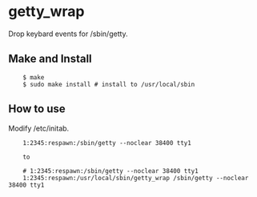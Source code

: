 getty_wrap
===============

Drop keybard events for /sbin/getty.

Make and Install
----------------

        $ make
        $ sudo make install # install to /usr/local/sbin
        

How to use
----------

Modify /etc/initab.

        1:2345:respawn:/sbin/getty --noclear 38400 tty1
        
        to 
        
        # 1:2345:respawn:/sbin/getty --noclear 38400 tty1
        1:2345:respawn:/usr/local/sbin/getty_wrap /sbin/getty --noclear 38400 tty1
